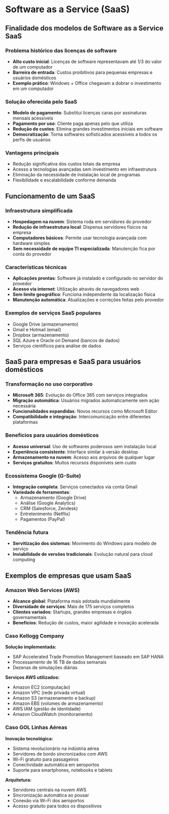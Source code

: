 # Software as a Service (SaaS)

## Finalidade dos modelos de Software as a Service SaaS

### Problema histórico das licenças de software
- **Alto custo inicial**: Licenças de software representavam até 1/3 do valor de um computador
- **Barreira de entrada**: Custos proibitivos para pequenas empresas e usuários domésticos
- **Exemplo prático**: Windows + Office chegavam a dobrar o investimento em um computador

### Solução oferecida pelo SaaS
- **Modelo de pagamento**: Substitui licenças caras por assinaturas mensais acessíveis
- **Pagamento por uso**: Cliente paga apenas pelo que utiliza
- **Redução de custos**: Elimina grandes investimentos iniciais em software
- **Democratização**: Torna softwares sofisticados acessíveis a todos os perfis de usuários

### Vantagens principais
- Redução significativa dos custos totais da empresa
- Acesso a tecnologias avançadas sem investimento em infraestrutura
- Eliminação da necessidade de instalação local de programas
- Flexibilidade e escalabilidade conforme demanda

## Funcionamento de um SaaS

### Infraestrutura simplificada
- **Hospedagem na nuvem**: Sistema roda em servidores do provedor
- **Redução de infraestrutura local**: Dispensa servidores físicos na empresa
- **Computadores básicos**: Permite usar tecnologia avançada com hardware simples
- **Sem necessidade de equipe TI especializada**: Manutenção fica por conta do provedor

### Características técnicas
- **Aplicações prontas**: Software já instalado e configurado no servidor do provedor
- **Acesso via internet**: Utilização através de navegadores web
- **Sem limite geográfico**: Funciona independente da localização física
- **Manutenção automática**: Atualizações e correções feitas pelo provedor

### Exemplos de serviços SaaS populares
- Google Drive (armazenamento)
- Gmail e Hotmail (email)
- Dropbox (armazenamento)
- SQL Azure e Oracle on Demand (bancos de dados)
- Serviços científicos para análise de dados

## SaaS para empresas e SaaS para usuários domésticos

### Transformação no uso corporativo
- **Microsoft 365**: Evolução do Office 365 com serviços integrados
- **Migração automática**: Usuários migrados automaticamente sem ação necessária
- **Funcionalidades expandidas**: Novos recursos como Microsoft Editor
- **Compatibilidade e integração**: Intercomunicação entre diferentes plataformas

### Benefícios para usuários domésticos
- **Acesso universal**: Uso de softwares poderosos sem instalação local
- **Experiência consistente**: Interface similar à versão desktop
- **Armazenamento na nuvem**: Acesso aos arquivos de qualquer lugar
- **Serviços gratuitos**: Muitos recursos disponíveis sem custo

### Ecossistema Google (G-Suite)
- **Integração completa**: Serviços conectados via conta Gmail
- **Variedade de ferramentas**: 
  - Armazenamento (Google Drive)
  - Análise (Google Analytics)
  - CRM (Salesforce, Zendesk)
  - Entretenimento (Netflix)
  - Pagamentos (PayPal)

### Tendência futura
- **Servitização dos sistemas**: Movimento do Windows para modelo de serviço
- **Inviabilidade de versões tradicionais**: Evolução natural para cloud computing

## Exemplos de empresas que usam SaaS

### Amazon Web Services (AWS)
- **Alcance global**: Plataforma mais adotada mundialmente
- **Diversidade de serviços**: Mais de 175 serviços completos
- **Clientes variados**: Startups, grandes empresas e órgãos governamentais
- **Benefícios**: Redução de custos, maior agilidade e inovação acelerada

### Caso Kellogg Company
**Solução implementada:**
- SAP Accelerated Trade Promotion Management baseado em SAP HANA
- Processamento de 16 TB de dados semanais
- Dezenas de simulações diárias

**Serviços AWS utilizados:**
- Amazon EC2 (computação)
- Amazon VPC (rede privada virtual)
- Amazon S3 (armazenamento e backup)
- Amazon EBS (volumes de armazenamento)
- AWS IAM (gestão de identidade)
- Amazon CloudWatch (monitoramento)

### Caso GOL Linhas Aéreas
**Inovação tecnológica:**
- Sistema revolucionário na indústria aérea
- Servidores de bordo sincronizados com AWS
- Wi-Fi gratuito para passageiros
- Conectividade automática em aeroportos
- Suporte para smartphones, notebooks e tablets

**Arquitetura:**
- Servidores centrais na nuvem AWS
- Sincronização automática ao pousar
- Conexão via Wi-Fi dos aeroportos
- Acesso gratuito para todos os dispositivos